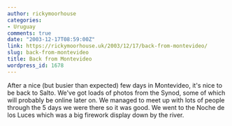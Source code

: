 ```yaml
---
author: rickymoorhouse
categories:
- Uruguay
comments: true
date: "2003-12-17T08:59:00Z"
link: https://rickymoorhouse.uk/2003/12/17/back-from-montevideo/
slug: back-from-montevideo
title: Back from Montevideo
wordpress_id: 1678
---
```


After a nice (but busier than expected) few days in Montevideo, it's nice to be back to Salto. We've got loads of photos from the Synod, some of which will probably be online later on. We managed to meet up with lots of people through the 5 days we were there so it was good. We went to the Noche de los Luces which was a big firework display down by the river.

